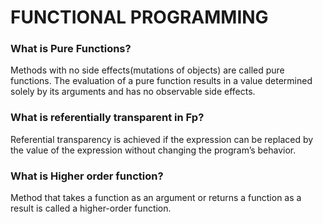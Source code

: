 # FUNCTIONAL PROGRAMMING

### What is Pure Functions?

Methods with no side effects(mutations of objects) are called pure functions. The evaluation of a pure function results in a value determined solely by its arguments and has no observable side
effects.

### What is referentially transparent in Fp?

Referential transparency is
achieved if the expression can be replaced by the value of the expression without
changing the program’s behavior. 

### What is Higher order function?

Method that takes a function as an argument or returns a function as a result is
called a higher-order function.